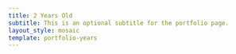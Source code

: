 ```yaml
---
title: 2 Years Old
subtitle: This is an optional subtitle for the portfolio page.
layout_style: mosaic
template: portfolio-years
---
```

